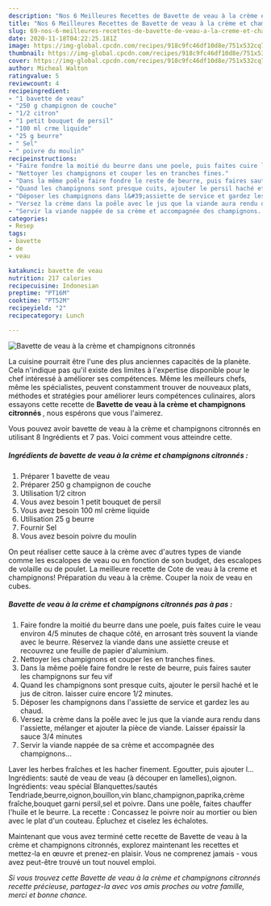 ```yaml
---
description: "Nos 6 Meilleures Recettes de Bavette de veau à la crème et champignons citronnés"
title: "Nos 6 Meilleures Recettes de Bavette de veau à la crème et champignons citronnés"
slug: 69-nos-6-meilleures-recettes-de-bavette-de-veau-a-la-creme-et-champignons-citronnes
date: 2020-11-18T04:22:25.181Z
image: https://img-global.cpcdn.com/recipes/918c9fc46df10d8e/751x532cq70/bavette-de-veau-a-la-creme-et-champignons-citronnes-photo-principale-de-la-recette.jpg
thumbnail: https://img-global.cpcdn.com/recipes/918c9fc46df10d8e/751x532cq70/bavette-de-veau-a-la-creme-et-champignons-citronnes-photo-principale-de-la-recette.jpg
cover: https://img-global.cpcdn.com/recipes/918c9fc46df10d8e/751x532cq70/bavette-de-veau-a-la-creme-et-champignons-citronnes-photo-principale-de-la-recette.jpg
author: Micheal Walton
ratingvalue: 5
reviewcount: 4
recipeingredient:
- "1 bavette de veau"
- "250 g champignon de couche"
- "1/2 citron"
- "1 petit bouquet de persil"
- "100 ml crme liquide"
- "25 g beurre"
- " Sel"
- " poivre du moulin"
recipeinstructions:
- "Faire fondre la moitié du beurre dans une poele, puis faites cuire le veau environ 4/5 minutes de chaque côté, en arrosant très souvent la viande avec le beurre. Réservez la viande dans une assiette creuse et recouvrez une feuille de papier d&#39;aluminium."
- "Nettoyer les champignons et couper les en tranches fines."
- "Dans la même poêle faire fondre le reste de beurre, puis faires sauter les champignons sur feu vif"
- "Quand les champignons sont presque cuits, ajouter le persil haché et le jus de citron. laisser cuire encore 1/2 minutes."
- "Déposer les champignons dans l&#39;assiette de service et gardez les au chaud."
- "Versez la crème dans la poêle avec le jus que la viande aura rendu dans l&#39;assiette, mélanger et ajouter la pièce de viande. Laisser épaissir la sauce 3/4 minutes"
- "Servir la viande nappée de sa crème et accompagnée des champignons..."
categories:
- Resep
tags:
- bavette
- de
- veau

katakunci: bavette de veau 
nutrition: 217 calories
recipecuisine: Indonesian
preptime: "PT16M"
cooktime: "PT52M"
recipeyield: "2"
recipecategory: Lunch

---
```



![Bavette de veau à la crème et champignons citronnés](https://img-global.cpcdn.com/recipes/918c9fc46df10d8e/751x532cq70/bavette-de-veau-a-la-creme-et-champignons-citronnes-photo-principale-de-la-recette.jpg)

La cuisine pourrait être l'une des plus anciennes capacités de la planète. Cela n'indique pas qu'il existe des limites à l'expertise disponible pour le chef intéressé à améliorer ses compétences. Même les meilleurs chefs, même les spécialistes, peuvent constamment trouver de nouveaux plats, méthodes et stratégies pour améliorer leurs compétences culinaires, alors essayons cette recette de <strong> Bavette de veau à la crème et champignons citronnés </strong>, nous espérons que vous l'aimerez.

<!--inarticleads1-->

Vous pouvez avoir bavette de veau à la crème et champignons citronnés en utilisant 8 Ingrédients et 7 pas. Voici comment vous atteindre cette.

##### Ingrédients de bavette de veau à la crème et champignons citronnés :

1. Préparer 1 bavette de veau
1. Préparer 250 g champignon de couche
1. Utilisation 1/2 citron
1. Vous avez besoin 1 petit bouquet de persil
1. Vous avez besoin 100 ml crème liquide
1. Utilisation 25 g beurre
1. Fournir  Sel
1. Vous avez besoin  poivre du moulin


On peut réaliser cette sauce à la crème avec d&#39;autres types de viande comme les escalopes de veau ou en fonction de son budget, des escalopes de volaille ou de poulet. La meilleure recette de Cote de veau à la creme et champignons! Préparation du veau à la crème. Couper la noix de veau en cubes. 

<!--inarticleads2-->

##### Bavette de veau à la crème et champignons citronnés pas à pas :

1. Faire fondre la moitié du beurre dans une poele, puis faites cuire le veau environ 4/5 minutes de chaque côté, en arrosant très souvent la viande avec le beurre. Réservez la viande dans une assiette creuse et recouvrez une feuille de papier d&#39;aluminium.
1. Nettoyer les champignons et couper les en tranches fines.
1. Dans la même poêle faire fondre le reste de beurre, puis faires sauter les champignons sur feu vif
1. Quand les champignons sont presque cuits, ajouter le persil haché et le jus de citron. laisser cuire encore 1/2 minutes.
1. Déposer les champignons dans l&#39;assiette de service et gardez les au chaud.
1. Versez la crème dans la poêle avec le jus que la viande aura rendu dans l&#39;assiette, mélanger et ajouter la pièce de viande. Laisser épaissir la sauce 3/4 minutes
1. Servir la viande nappée de sa crème et accompagnée des champignons...


Laver les herbes fraîches et les hacher finement. Egoutter, puis ajouter l… Ingrédients: sauté de veau de veau (à découper en lamelles),oignon. Ingrédients: veau spécial Blanquettes/sautés Tendriade,beurre,oignon,bouillon,vin blanc,champignon,paprika,crème fraîche,bouquet garni persil,sel et poivre. Dans une poêle, faites chauffer l&#39;huile et le beurre. La recette : Concassez le poivre noir au mortier ou bien avec le plat d&#39;un couteau. Épluchez et ciselez les échalotes. 

<!--inarticleads1-->

<p>
Maintenant que vous avez terminé cette recette de Bavette de veau à la crème et champignons citronnés, explorez maintenant les recettes et mettez-la en œuvre et prenez-en plaisir. Vous ne comprenez jamais - vous avez peut-être trouvé un tout nouvel emploi.
</p>

<p>
<i>Si vous trouvez cette Bavette de veau à la crème et champignons citronnés recette précieuse, partagez-la avec vos amis proches ou votre famille, merci et bonne chance.</i>
</p>
